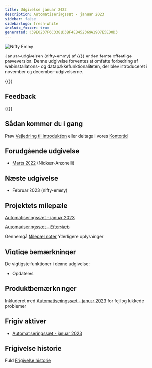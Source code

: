 ```yaml
---
title: Udgivelse januar 2022
description: Automatiseringssæt - januar 2023
sidebar: false
sidebarlogo: fresh-white
include_footer: true
generated: D39E0237F6C3381D3BF4EB452369A1907E5ED0D3
---
```


<div class="optional">

![Nifty Emmy](/images/nifty-emmy.png)

Januar-udgivelsen (nifty-emmy) af {{<product-name>}} er den femte offentlige prøveversion. Denne udgivelse forventes at omfatte forbedring af webinstallations- og datapakkefunktionaliteten, der blev introduceret i november og december-udgivelserne.

</div>

<div class="optional">

{{<presentationStyles>}}

## Feedback

{{<questions name="/content/da/releases/january-2023.json" completed="Tak, fordi du gav feedback" shownavigationbuttons="false" locale="da">}}

</div>

<div class="optional">

## Sådan kommer du i gang

Prøv [Vejledning til introduktion](/da/get-started) eller deltage i vores [Kontortid](/da/office-hours)

## Forudgående udgivelse

- [Marts 2022](/da/releases/december-2022) (Nidkær-Antonelli)

## Næste udgivelse

- Februar 2023 (nifty-emmy)

## Projektets milepæle

[Automatiseringssæt - januar 2023](https://github.com/orgs/microsoft/projects/486/views/9)

[Automatiseringssæt - Efterslæb](https://github.com/orgs/microsoft/projects/486/views/1)

Gennemgå [Milepæl noter](/da/releases/milestones) Yderligere oplysninger

## Vigtige bemærkninger

De vigtigste funktioner i denne udgivelse:

- Opdateres

## Produktbemærkninger

Inkluderet med [Automatiseringssæt - januar 2023](https://github.com/microsoft/powercat-automation-kit/releases/tag/AutomationKit-January2023) for fejl og lukkede problemer

## Frigiv aktiver

- [Automatiseringssæt - januar 2023](https://github.com/microsoft/powercat-automation-kit/releases/tag/AutomationKit-January2023)

## Frigivelse historie

Fuld [Frigivelse historie](/da/releases)

</div>
